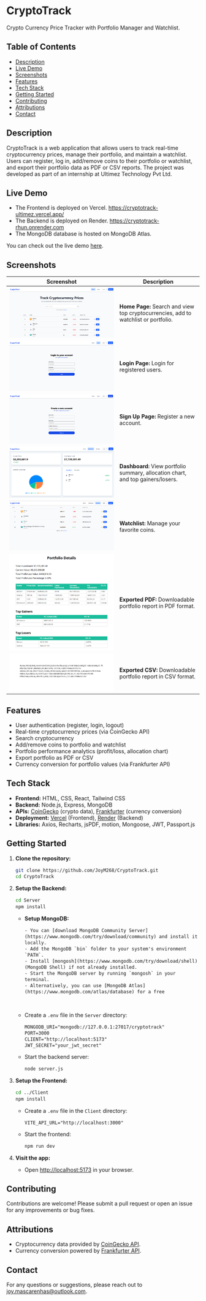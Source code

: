 # CryptoTrack

Crypto Currency Price Tracker with Portfolio Manager and Watchlist.


## Table of Contents

-   [Description](#description)
-   [Live Demo](#live-demo)
-   [Screenshots](#screenshots)
-   [Features](#features)
-   [Tech Stack](#tech-stack)
-   [Getting Started](#getting-started)
-   [Contributing](#contributing)
-   [Attributions](#attributions)
-   [Contact](#contact)


## Description

CryptoTrack is a web application that allows users to track real-time cryptocurrency prices, manage their portfolio, and maintain a watchlist. Users can register, log in, add/remove coins to their portfolio or watchlist, and export their portfolio data as PDF or CSV reports. The project was developed as part of an internship at Ultimez Technology Pvt Ltd.


## Live Demo

-   The Frontend is deployed on Vercel.
    https://cryptotrack-ultimez.vercel.app/
-   The Backend is deployed on Render.
    https://cryptotrack-rhun.onrender.com
-   The MongoDB database is hosted on MongoDB Atlas.

You can check out the live demo [here](https://cryptotrack-ultimez.vercel.app/).


## Screenshots

| Screenshot                           | Description                                                                         |
| ------------------------------------ | ----------------------------------------------------------------------------------- |
| ![Home Page](./images/home.png)      | **Home Page:** Search and view top cryptocurrencies, add to watchlist or portfolio. |
| ![Login Page](./images/login.png)    | **Login Page:** Login for registered users.                                         |
| ![Sign Up Page](./images/signup.png) | **Sign Up Page:** Register a new account.                                           |
| ![Dashboard](./images/dashboard.png) | **Dashboard:** View portfolio summary, allocation chart, and top gainers/losers.    |
| ![Watchlist](./images/watchlist.png) | **Watchlist:** Manage your favorite coins.                                          |
| ![Exported PDF](./images/pdf.png)    | **Exported PDF:** Downloadable portfolio report in PDF format.                      |
| ![Exported CSV](./images/csv.png)    | **Exported CSV:** Downloadable portfolio report in CSV format.                      |


## Features

-   User authentication (register, login, logout)
-   Real-time cryptocurrency prices (via CoinGecko API)
-   Search cryptocurrency
-   Add/remove coins to portfolio and watchlist
-   Portfolio performance analytics (profit/loss, allocation chart)
-   Export portfolio as PDF or CSV
-   Currency conversion for portfolio values (via Frankfurter API)


## Tech Stack

-   **Frontend:** HTML, CSS, React, Tailwind CSS
-   **Backend:** Node.js, Express, MongoDB
-   **APIs:** [CoinGecko](https://www.coingecko.com/en/api) (crypto data), [Frankfurter](https://www.frankfurter.app/) (currency conversion)
-   **Deployment:** [Vercel](https://vercel.com/) (Frontend), [Render](https://render.com/) (Backend)
-   **Libraries:** Axios, Recharts, jsPDF, motion, Mongoose, JWT, Passport.js


## Getting Started

1.  **Clone the repository:**

    ```sh
    git clone https://github.com/JoyM268/CryptoTrack.git
    cd CryptoTrack
    ```

2.  **Setup the Backend:**

    ```sh
    cd Server
    npm install
    ```

    -   **Setup MongoDB:**

            - You can [download MongoDB Community Server](https://www.mongodb.com/try/download/community) and install it locally.
            - Add the MongoDB `bin` folder to your system's environment `PATH`.
            - Install [mongosh](https://www.mongodb.com/try/download/shell) (MongoDB Shell) if not already installed.
            - Start the MongoDB server by running `mongosh` in your terminal.
            - Alternatively, you can use [MongoDB Atlas](https://www.mongodb.com/atlas/database) for a free

        <br>

    -   Create a `.env` file in the `Server` directory:
        ```
        MONGODB_URI="mongodb://127.0.0.1:27017/cryptotrack"
        PORT=3000
        CLIENT="http://localhost:5173"
        JWT_SECRET="your_jwt_secret"
        ```
    -   Start the backend server:
        ```sh
        node server.js
        ```

3.  **Setup the Frontend:**

    ```sh
    cd ../Client
    npm install
    ```

    -   Create a `.env` file in the `Client` directory:
        ```
        VITE_API_URL="http://localhost:3000"
        ```
    -   Start the frontend:
        ```sh
        npm run dev
        ```

4.  **Visit the app:**
    -   Open [http://localhost:5173](http://localhost:5173) in your browser.
    

## Contributing

Contributions are welcome! Please submit a pull request or open an issue for any improvements or bug fixes.


## Attributions

-   Cryptocurrency data provided by [CoinGecko API](https://www.coingecko.com/en/api).
-   Currency conversion powered by [Frankfurter API](https://www.frankfurter.app/).


## Contact

For any questions or suggestions, please reach out to [joy.mascarenhas@outlook.com](mailto:joy.mascarenhas@outlook.com).
